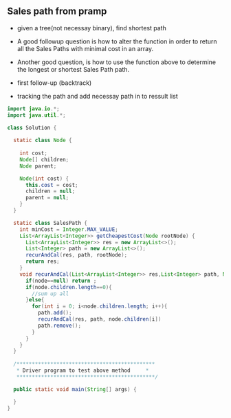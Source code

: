 ## Sales path from pramp
- given a tree(not necessay binary), find shortest path
- A good followup question is how to alter the function in order to return all the Sales Paths with minimal cost in an array. 
- Another good question, is how to use the function above to determine the longest or shortest Sales Path path.

- first follow-up (backtrack)
- tracking the path and add necessay path in to ressult list
```java
import java.io.*;
import java.util.*;

class Solution {
 
  static class Node {
      
    int cost;
    Node[] children;
    Node parent;

    Node(int cost) {
      this.cost = cost;
      children = null;
      parent = null;
    }
  }

  static class SalesPath {
    int minCost = Integer.MAX_VALUE;
    List<ArrayList<Integer>> getCheapestCost(Node rootNode) {
      List<ArrayList<Integer>> res = new ArrayList<>();
      List<Integer> path = new ArrayList<>();
      recurAndCal(res, path, rootNode);
      return res;
    }
    void recurAndCal(List<ArrayList<Integer>> res,List<Integer> path, Node node ){
      if(node==null) return ;
      if(node.children.length==0){
        //sum up all 
      }else{
        for(int i = 0; i<node.children.length; i++){
          path.add();
          recurAndCal(res, path, node.children[i])
          path.remove();
        }
      }
    }
  }
    
  /*********************************************
   * Driver program to test above method     *
   *********************************************/

  public static void main(String[] args) {

  }
}
```
